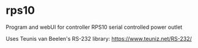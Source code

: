 # rps10
Program and webUI for controller RPS10 serial controlled power outlet

Uses Teunis van Beelen's RS-232 library: https://www.teuniz.net/RS-232/
